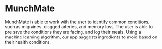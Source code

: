 # MunchMate
MunchMate is able to work with the user to identify common conditions, such as migraines, clogged arteries, and memory loss. The user is able to pre save the conditions they are facing, and log their meals. Using a machine learning algorithm, our app suggests ingredients to avoid based on their health conditions.
